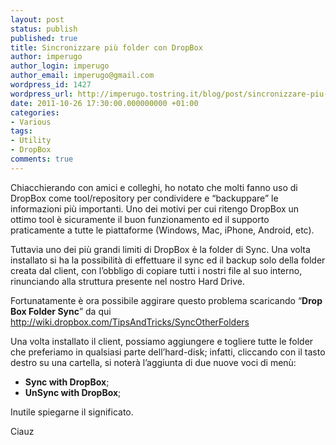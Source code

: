```yaml
---
layout: post
status: publish
published: true
title: Sincronizzare più folder con DropBox
author: imperugo
author_login: imperugo
author_email: imperugo@gmail.com
wordpress_id: 1427
wordpress_url: http://imperugo.tostring.it/blog/post/sincronizzare-piu-folder-con-dropbox/
date: 2011-10-26 17:30:00.000000000 +01:00
categories:
- Various
tags:
- Utility
- DropBox
comments: true
---
```

<p>Chiacchierando con amici e colleghi, ho notato che molti fanno uso di DropBox come tool/repository per condividere e “backuppare” le informazioni più importanti. Uno dei motivi per cui ritengo DropBox un ottimo tool è sicuramente il buon funzionamento ed il supporto praticamente a tutte le piattaforme (Windows, Mac, iPhone, Android, etc).</p>  <p>Tuttavia uno dei più grandi limiti di DropBox è la folder di Sync. Una volta installato si ha la possibilità di effettuare il sync ed il backup solo della folder creata dal client, con l’obbligo di copiare tutti i nostri file al suo interno, rinunciando alla struttura presente nel nostro Hard Drive.</p>  <p>Fortunatamente è ora possibile aggirare questo problema scaricando “<strong>Drop Box Folder Sync</strong>” da qui <a href="http://wiki.dropbox.com/TipsAndTricks/SyncOtherFolders">http://wiki.dropbox.com/TipsAndTricks/SyncOtherFolders</a></p>  <p>Una volta installato il client, possiamo aggiungere e togliere tutte le folder che preferiamo in qualsiasi parte dell’hard-disk; infatti, cliccando con il tasto destro su una cartella, si noterà l’aggiunta di due nuove voci di menù:</p>  <ul>   <li><strong>Sync with DropBox</strong>; </li>    <li><strong>UnSync with DropBox</strong>; </li> </ul>  <p>Inutile spiegarne il significato. </p>  <p>Ciauz</p>
